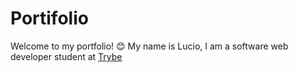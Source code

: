 # Portifolio
Welcome to my portfolio! 😊
My name is Lucio, I am a software web developer student at [Trybe](https://www.betrybetrybe.com)


